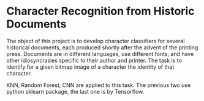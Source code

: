 # Character Recognition from Historic Documents
The object of this project is to develop character classifiers for several historical documents, each produced shortly after the
advent of the printing press. Documents are in different languages, use different fonts, and have other
idiosyncrasies specific to their author and printer. The task is to identify for a given bitmap image of a character the
identity of that character.

KNN, Random Forest, CNN are applied to this task. The previous two use python sklearn package, the last one is by Tensorflow.
